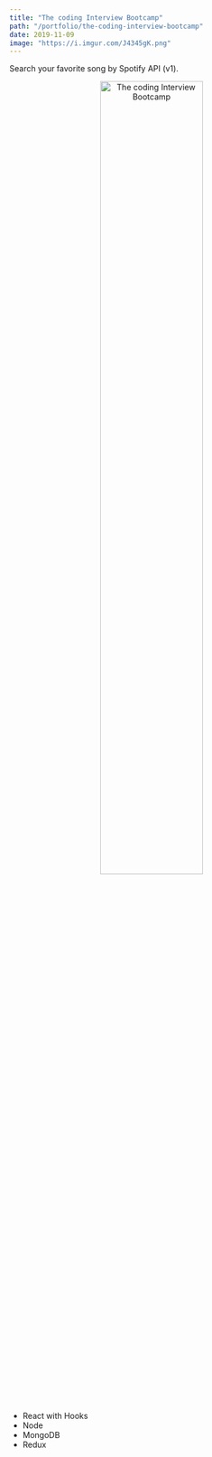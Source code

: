 ```yaml
---
title: "The coding Interview Bootcamp"
path: "/portfolio/the-coding-interview-bootcamp"
date: 2019-11-09
image: "https://i.imgur.com/J4345gK.png"
---
```


Search your favorite song by Spotify API (v1).

<div align="center">
  <img src="https://i.imgur.com/J4345gK.png" width="60%" alt="The coding Interview Bootcamp" />
</div>


- React with Hooks
- Node
- MongoDB
- Redux
